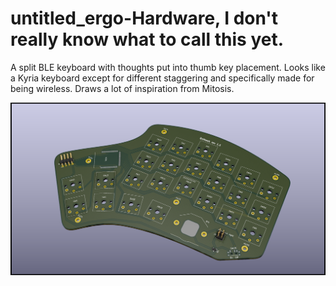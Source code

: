 # untitled_ergo-Hardware, I don't really know what to call this yet.
A split BLE keyboard with thoughts put into thumb key placement.
Looks like a Kyria keyboard except for different staggering and specifically made for being wireless. 
Draws a lot of inspiration from Mitosis.

![alt text](/kb_2/Mathias_ergo.png "Untitled ergo")
